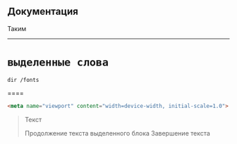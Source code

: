 Документация
-
Таким
*****
`выделенные слова`
====
    dir /fonts
====
```html
<meta name="viewport" content="width=device-width, initial-scale=1.0">
```
> Текст
> 
> Продолжение текста выделенного блока
> Завершение текста
